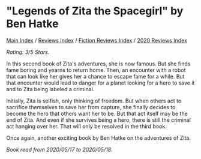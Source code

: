 # "Legends of Zita the Spacegirl" by Ben Hatke

[Main Index](../../../README.md) / [Reviews Index](../../README.md) / [Fiction Reviews Index](../README.md) / [2020 Reviews Index](README.md)

*Rating: 3/5 Stars.*

In this second book of Zita's adventures, she is now famous. But she finds fame boring and yearns to return home. Then, an encounter with a robot that can look like her gives her a chance to escape fame for a while. But that encounter would lead to danger for a planet looking for a hero to save it and to Zita being labeled a criminal.

Initially, Zita is selfish, only thinking of freedom. But when others act to sacrifice themselves to save her from capture, she finally decides to become the hero that others want her to be. But that act itself may be the end of Zita. And even if she survives being a hero, there is still the criminal act hanging over her. That will only be resolved in the third book.

Once again, another exciting book by Ben Hatke on the adventures of Zita.

*Book read from 2020/05/17 to 2020/05/18.*
